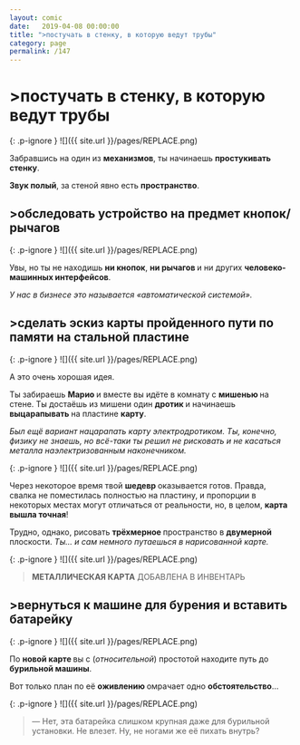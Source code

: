 ```yaml
---
layout: comic
date:   2019-04-08 00:00:00 
title: ">постучать в стенку, в которую ведут трубы"
category: page
permalink: /147
---
```

# >постучать в стенку, в которую ведут трубы

{: .p-ignore }
![]({{ site.url }}/pages/REPLACE.png)

Забравшись на один из <strong>механизмов</strong>, ты начинаешь <strong>простукивать стенку</strong>.

<strong>Звук полый</strong>, за стеной явно есть <strong>пространство</strong>.

## >обследовать устройство на предмет кнопок/рычагов

{: .p-ignore }
![]({{ site.url }}/pages/REPLACE.png)

Увы, но ты не находишь <strong>ни кнопок</strong>, <strong>ни рычагов </strong>и ни других <strong>человеко-машинных интерфейсов</strong>. 

<em>У нас в бизнесе это называется «автоматической системой».</em>

## >сделать эскиз карты пройденного пути по памяти на стальной пластине

{: .p-ignore }
![]({{ site.url }}/pages/REPLACE.png)

А это очень хорошая идея.

Ты забираешь <strong>Марио </strong>и вместе вы идёте в комнату с <strong>мишенью </strong>на стене. Ты достаёшь из мишени один <strong>дротик </strong>и начинаешь <strong>выцарапывать </strong>на пластине <strong>карту</strong>.

<em>Был ещё вариант нацарапать карту электродротиком. Ты, конечно, физику не знаешь, но всё-таки ты решил не рисковать и не касаться металла наэлектризованным наконечником.</em>

{: .p-ignore }
![]({{ site.url }}/pages/REPLACE.png)

Через некоторое время твой <strong>шедевр </strong>оказывается готов. Правда, свалка не поместилась полностью на пластину, и пропорции в некоторых местах могут отличаться от реальности, но, в целом, <strong>карта вышла точная</strong>!

Трудно, однако, рисовать <strong>трёхмерное </strong>пространство в <strong>двумерной</strong> плоскости. <em>Ты… и сам немного путаешься в нарисованной карте.</em>

{: .p-ignore }
![]({{ site.url }}/pages/REPLACE.png)

<blockquote><strong>МЕТАЛЛИЧЕСКАЯ КАРТА</strong> ДОБАВЛЕНА В ИНВЕНТАРЬ</blockquote>

## >вернуться к машине для бурения и вставить батарейку

{: .p-ignore }
![]({{ site.url }}/pages/REPLACE.png)

По <strong>новой карте </strong>вы с (<em>относительной</em>) простотой находите путь до <strong>бурильной машины</strong>.

Вот только план по её <strong>оживлению </strong>омрачает одно <strong>обстоятельство</strong>…

{: .p-ignore }
![]({{ site.url }}/pages/REPLACE.png)

<blockquote>— Нет, эта батарейка слишком крупная даже для бурильной установки. Не влезет. Ну, не ногами же её пихать внутрь?</blockquote>
